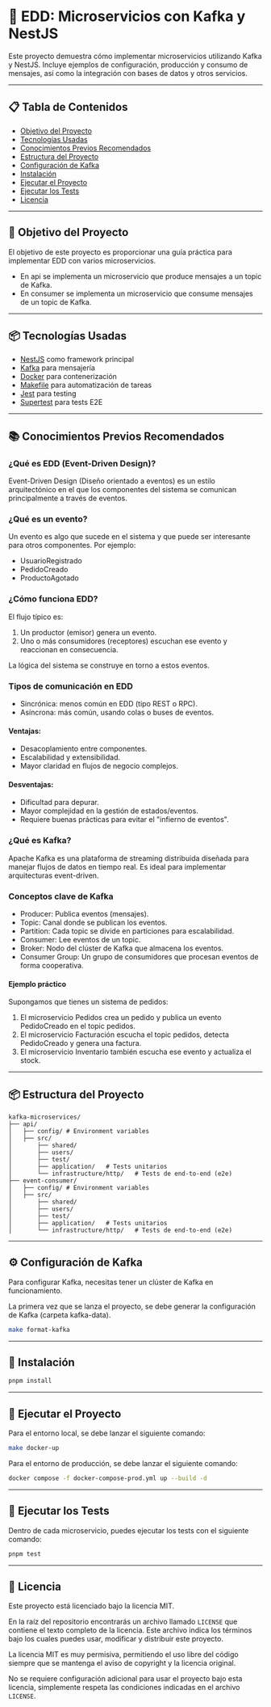 # 🎯 EDD: Microservicios con Kafka y NestJS

Este proyecto demuestra cómo implementar microservicios utilizando Kafka y NestJS. Incluye ejemplos de configuración, producción y consumo de mensajes, así como la integración con bases de datos y otros servicios.

---

## 📋 Tabla de Contenidos

- [Objetivo del Proyecto](#-objetivo-del-proyecto)
- [Tecnologías Usadas](#-tecnologías-usadas)
- [Conocimientos Previos Recomendados](#-conocimientos-previos-recomendados)
- [Estructura del Proyecto](#-estructura-del-proyecto)
- [Configuración de Kafka](#-configuración-de-kafka)
- [Instalación](#-instalación)
- [Ejecutar el Proyecto](#-ejecutar-el-proyecto)
- [Ejecutar los Tests](#-ejecutar-los-tests)
- [Licencia](#-licencia)

---

## 🎯 Objetivo del Proyecto

El objetivo de este proyecto es proporcionar una guía práctica para implementar EDD con varios microservicios.
- En api se implementa un microservicio que produce mensajes a un topic de Kafka.
- En consumer se implementa un microservicio que consume mensajes de un topic de Kafka.

---

## 📦 Tecnologías Usadas

- [NestJS](https://nestjs.com/) como framework principal
- [Kafka](https://kafka.apache.org/) para mensajería
- [Docker](https://www.docker.com/) para contenerización
- [Makefile](https://www.gnu.org/software/make/) para automatización de tareas
- [Jest](https://jestjs.io/) para testing
- [Supertest](https://github.com/visionmedia/supertest) para tests E2E

---

## 📚 Conocimientos Previos Recomendados

### ¿Qué es EDD (Event-Driven Design)?
Event-Driven Design (Diseño orientado a eventos) es un estilo arquitectónico en el que los componentes del sistema se comunican principalmente a través de eventos.

### ¿Qué es un evento?
Un evento es algo que sucede en el sistema y que puede ser interesante para otros componentes. Por ejemplo:

- UsuarioRegistrado
- PedidoCreado
- ProductoAgotado

### ¿Cómo funciona EDD?
El flujo típico es:

1. Un productor (emisor) genera un evento.
2. Uno o más consumidores (receptores) escuchan ese evento y reaccionan en consecuencia.

La lógica del sistema se construye en torno a estos eventos.

### Tipos de comunicación en EDD
 - Sincrónica: menos común en EDD (tipo REST o RPC). 
 - Asíncrona: más común, usando colas o buses de eventos.

#### Ventajas:
- Desacoplamiento entre componentes. 
- Escalabilidad y extensibilidad. 
- Mayor claridad en flujos de negocio complejos.

#### Desventajas:
- Dificultad para depurar. 
- Mayor complejidad en la gestión de estados/eventos. 
- Requiere buenas prácticas para evitar el "infierno de eventos".

### ¿Qué es Kafka?
Apache Kafka es una plataforma de streaming distribuida diseñada para manejar flujos de datos en tiempo real. Es ideal para implementar arquitecturas event-driven.

### Conceptos clave de Kafka
- Producer: Publica eventos (mensajes). 
- Topic: Canal donde se publican los eventos. 
- Partition: Cada topic se divide en particiones para escalabilidad. 
- Consumer: Lee eventos de un topic. 
- Broker: Nodo del clúster de Kafka que almacena los eventos. 
- Consumer Group: Un grupo de consumidores que procesan eventos de forma cooperativa.

#### Ejemplo práctico
Supongamos que tienes un sistema de pedidos:

1. El microservicio Pedidos crea un pedido y publica un evento PedidoCreado en el topic pedidos.
2. El microservicio Facturación escucha el topic pedidos, detecta PedidoCreado y genera una factura.
3. El microservicio Inventario también escucha ese evento y actualiza el stock.

---

## 📦 Estructura del Proyecto

```text
kafka-microservices/
├── api/
│   ├── config/ # Environment variables
│   ├── src/
│       ├── shared/
│       ├── users/
│       ├── test/
│       ├── application/   # Tests unitarios
│       └── infrastructure/http/   # Tests de end-to-end (e2e)
├── event-consumer/
│   ├── config/ # Environment variables
│   ├── src/
│       ├── shared/
│       ├── users/
│       ├── test/
│       ├── application/   # Tests unitarios
│       └── infrastructure/http/   # Tests de end-to-end (e2e)
```

---

## ⚙️ Configuración de Kafka

Para configurar Kafka, necesitas tener un clúster de Kafka en funcionamiento.

La primera vez que se lanza el proyecto, se debe generar la configuración de Kafka (carpeta kafka-data).
```bash
make format-kafka
```

---

## 💾 Instalación

```bash
pnpm install
```

---

## 🚀 Ejecutar el Proyecto

Para el entorno local, se debe lanzar el siguiente comando:

```bash
make docker-up
```

Para el entorno de producción, se debe lanzar el siguiente comando:

```bash
docker compose -f docker-compose-prod.yml up --build -d
```

---

## 🧪 Ejecutar los Tests

Dentro de cada microservicio, puedes ejecutar los tests con el siguiente comando:
```bash
pnpm test
```

---

## 📝 Licencia

Este proyecto está licenciado bajo la licencia MIT.

En la raíz del repositorio encontrarás un archivo llamado `LICENSE` que contiene el texto completo de la licencia. Este archivo indica los términos bajo los cuales puedes usar, modificar y distribuir este proyecto.

La licencia MIT es muy permisiva, permitiendo el uso libre del código siempre que se mantenga el aviso de copyright y la licencia original.

No se requiere configuración adicional para usar el proyecto bajo esta licencia, simplemente respeta las condiciones indicadas en el archivo `LICENSE`.